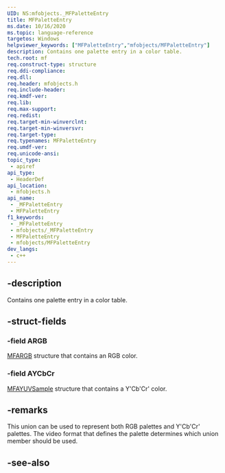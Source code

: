 ```yaml
---
UID: NS:mfobjects._MFPaletteEntry
title: MFPaletteEntry
ms.date: 10/16/2020
ms.topic: language-reference
targetos: Windows
helpviewer_keywords: ["MFPaletteEntry","mfobjects/MFPaletteEntry"]
description: Contains one palette entry in a color table.
tech.root: mf
req.construct-type: structure
req.ddi-compliance: 
req.dll: 
req.header: mfobjects.h
req.include-header: 
req.kmdf-ver: 
req.lib: 
req.max-support: 
req.redist: 
req.target-min-winverclnt: 
req.target-min-winversvr: 
req.target-type: 
req.typenames: MFPaletteEntry
req.umdf-ver: 
req.unicode-ansi: 
topic_type:
 - apiref
api_type:
 - HeaderDef
api_location:
 - mfobjects.h
api_name:
 - _MFPaletteEntry
 - MFPaletteEntry
f1_keywords:
 - _MFPaletteEntry
 - mfobjects/_MFPaletteEntry
 - MFPaletteEntry
 - mfobjects/MFPaletteEntry
dev_langs:
 - c++
---
```


## -description

Contains one palette entry in a color table.

## -struct-fields

### -field ARGB

[MFARGB](./ns-mfobjects-mfargb.md) structure that contains an RGB color.

### -field AYCbCr

[MFAYUVSample](./ns-mfobjects-mfayuvsample.md) structure that contains a Y'Cb'Cr' color.

## -remarks

This union can be used to represent both RGB palettes and Y'Cb'Cr' palettes. The video format that defines the palette determines which union member should be used.
     

## -see-also